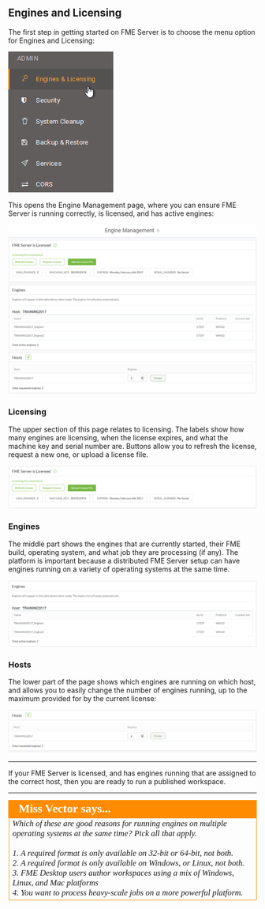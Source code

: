 ## Engines and Licensing ##

The first step in getting started on FME Server is to choose the menu option for Engines and Licensing:

![](./Images/Img1.019.EnginesLicenseMenu.png) 

This opens the Engine Management page, where you can ensure FME Server is running correctly, is licensed, and has active engines:

![](./Images/Img1.020.EnginesAndLicensing.png)

### Licensing ###

The upper section of this page relates to licensing. The labels show how many engines are licensing, when the license expires, and what the machine key and serial number are. Buttons allow you to refresh the license, request a new one, or upload a license file.

![](./Images/Img1.021.LicensingInfo.png)

### Engines ###

The middle part shows the engines that are currently started, their FME build, operating system, and what job they are processing (if any). The platform is important because a distributed FME Server setup can have engines running on a variety of operating systems at the same time.

![](./Images/Img1.022.EngineManagement.png)

### Hosts ###

The lower part of the page shows which engines are running on which host, and allows you to easily change the number of engines running, up to the maximum provided for by the current license:

![](./Images/Img1.023.HostManagement.png)

---

If your FME Server is licensed, and has engines running that are assigned to the correct host, then you are ready to run a published workspace. 

---

<!--Person X Says Section-->

<table style="border-spacing: 0px">
<tr>
<td style="vertical-align:middle;background-color:darkorange;border: 2px solid darkorange">
<i class="fa fa-quote-left fa-lg fa-pull-left fa-fw" style="color:white;padding-right: 12px;vertical-align:text-top"></i>
<span style="color:white;font-size:x-large;font-weight: bold;font-family:serif">Miss Vector says...</span>
</td>
</tr>

<tr>
<td style="border: 1px solid darkorange">
<span style="font-family:serif; font-style:italic; font-size:larger">
Which of these are good reasons for running engines on multiple operating systems at the same time? Pick all that apply.
<br><br>1. A required format is only available on 32-bit or 64-bit, not both.
<br>2. A required format is only available on Windows, or Linux, not both.
<br>3. FME Desktop users author workspaces using a mix of Windows, Linux, and Mac platforms
<br>4. You want to process heavy-scale jobs on a more powerful platform.
</span>
</td>
</tr>
</table>
